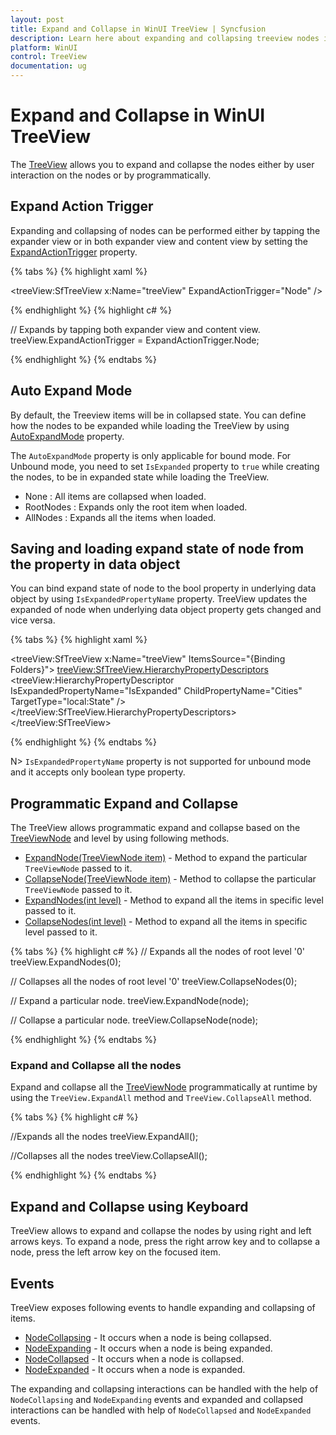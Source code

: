 ```yaml
---
layout: post
title: Expand and Collapse in WinUI TreeView | Syncfusion
description: Learn here about expanding and collapsing treeview nodes in WinUI and also explains about events associated with expanding and collapsing.
platform: WinUI
control: TreeView
documentation: ug
---
```


# Expand and Collapse in WinUI TreeView

The [TreeView](https://help.syncfusion.com/cr/winui/Syncfusion.UI.Xaml.TreeView.SfTreeView.html) allows you to expand and collapse the nodes either by user interaction on the nodes or by programmatically. 

## Expand Action Trigger

 Expanding and collapsing of nodes can be performed either by tapping the expander view or in both expander view and content view by setting the [ExpandActionTrigger](https://help.syncfusion.com/cr/winui/Syncfusion.UI.Xaml.TreeView.SfTreeView.html#Syncfusion_UI_Xaml_TreeView_SfTreeView_ExpandActionTrigger) property.

{% tabs %}
{% highlight xaml %}

<treeView:SfTreeView x:Name="treeView"  ExpandActionTrigger="Node" />

{% endhighlight %}
{% highlight c# %}

// Expands by tapping both expander view and content view.
treeView.ExpandActionTrigger = ExpandActionTrigger.Node;

{% endhighlight %}
{% endtabs %}

## Auto Expand Mode

By default, the Treeview items will be in collapsed state. You can define how the nodes to be expanded while loading the TreeView by using [AutoExpandMode](https://help.syncfusion.com/cr/winui/Syncfusion.UI.Xaml.TreeView.SfTreeView.html#Syncfusion_UI_Xaml_TreeView_SfTreeView_AutoExpandMode) property.

The `AutoExpandMode` property is only applicable for bound mode. For Unbound mode, you need to set `IsExpanded` property to `true` while creating the nodes, to be in expanded state while loading the TreeView.

* None : All items are collapsed when loaded.
* RootNodes : Expands only the root item when loaded.
* AllNodes : Expands all the items when loaded.

## Saving and loading expand state of node from the property in data object

You can bind expand state of node to the bool property in underlying data object by using `IsExpandedPropertyName` property. TreeView updates the expanded of node when underlying data object property gets changed and vice versa.

{% tabs %}
{% highlight xaml %}

<treeView:SfTreeView x:Name="treeView"
         ItemsSource="{Binding Folders}">
    <treeView:SfTreeView.HierarchyPropertyDescriptors>        
        <treeView:HierarchyPropertyDescriptor IsExpandedPropertyName="IsExpanded" ChildPropertyName="Cities" TargetType="local:State" />
    </treeView:SfTreeView.HierarchyPropertyDescriptors>
</treeView:SfTreeView>

{% endhighlight %}
{% endtabs %}

N> `IsExpandedPropertyName` property is not supported for unbound mode and it accepts only boolean type property.

## Programmatic Expand and Collapse

The TreeView allows programmatic expand and collapse based on the [TreeViewNode](https://help.syncfusion.com/cr/winui/Syncfusion.UI.Xaml.TreeView.Engine.TreeViewNode.html) and level by using following methods.

* [ExpandNode(TreeViewNode item)](https://help.syncfusion.com/cr/winui/Syncfusion.UI.Xaml.TreeView.SfTreeView.html#Syncfusion_UI_Xaml_TreeView_SfTreeView_ExpandNode_Syncfusion_UI_Xaml_TreeView_Engine_TreeViewNode_) - Method to expand the particular `TreeViewNode` passed to it.
* [CollapseNode(TreeViewNode item)](https://help.syncfusion.com/cr/winui/Syncfusion.UI.Xaml.TreeView.SfTreeView.html#Syncfusion_UI_Xaml_TreeView_SfTreeView_CollapseNode_Syncfusion_UI_Xaml_TreeView_Engine_TreeViewNode_) - Method to collapse the particular `TreeViewNode` passed to it.
* [ExpandNodes(int level)](https://help.syncfusion.com/cr/winui/Syncfusion.UI.Xaml.TreeView.SfTreeView.html#Syncfusion_UI_Xaml_TreeView_SfTreeView_ExpandNodes_System_Int32_) - Method to expand all the items in specific level passed to it.
* [CollapseNodes(int level)](https://help.syncfusion.com/cr/winui/Syncfusion.UI.Xaml.TreeView.SfTreeView.html#Syncfusion_UI_Xaml_TreeView_SfTreeView_CollapseNodes_System_Int32_) - Method to expand all the items in specific level passed to it.

{% tabs %}
{% highlight c# %}
// Expands all the nodes of root level '0'
treeView.ExpandNodes(0);

// Collapses all the nodes of root level '0'
treeView.CollapseNodes(0);

// Expand a particular node.
treeView.ExpandNode(node);

// Collapse a particular node.
treeView.CollapseNode(node);

{% endhighlight %}
{% endtabs %}

### Expand and Collapse all the nodes

Expand and collapse all the [TreeViewNode](https://help.syncfusion.com/cr/winui/Syncfusion.UI.Xaml.TreeView.Engine.TreeViewNode.html) programmatically at runtime by using the `TreeView.ExpandAll` method and `TreeView.CollapseAll` method.

{% tabs %}
{% highlight c# %}

//Expands all the nodes
treeView.ExpandAll();

//Collapses all the nodes
treeView.CollapseAll();

{% endhighlight %}
{% endtabs %}

## Expand and Collapse using Keyboard

TreeView allows to expand and collapse the nodes by using right and left arrows keys. To expand a node, press the right arrow key and to collapse a node, press the left arrow key on the focused item.

## Events

TreeView exposes following events to handle expanding and collapsing of items.

* [NodeCollapsing](https://help.syncfusion.com/cr/winui/Syncfusion.UI.Xaml.TreeView.SfTreeView.html#Syncfusion_UI_Xaml_TreeView_SfTreeView_NodeCollapsing) - It occurs when a node is being collapsed.
* [NodeExpanding](https://help.syncfusion.com/cr/winui/Syncfusion.UI.Xaml.TreeView.SfTreeView.html#Syncfusion_UI_Xaml_TreeView_SfTreeView_NodeExpanding) - It occurs when a node is being expanded.
* [NodeCollapsed](https://help.syncfusion.com/cr/winui/Syncfusion.UI.Xaml.TreeView.SfTreeView.html#Syncfusion_UI_Xaml_TreeView_SfTreeView_NodeCollapsed) - It occurs when a node is collapsed.
* [NodeExpanded](https://help.syncfusion.com/cr/winui/Syncfusion.UI.Xaml.TreeView.SfTreeView.html#Syncfusion_UI_Xaml_TreeView_SfTreeView_NodeExpanded) - It occurs when a node is expanded.

The expanding and collapsing interactions can be handled with the help of `NodeCollapsing` and `NodeExpanding` events and expanded and collapsed interactions can be handled with help of `NodeCollapsed` and `NodeExpanded` events.

                                                                                                                                                                                                                              
